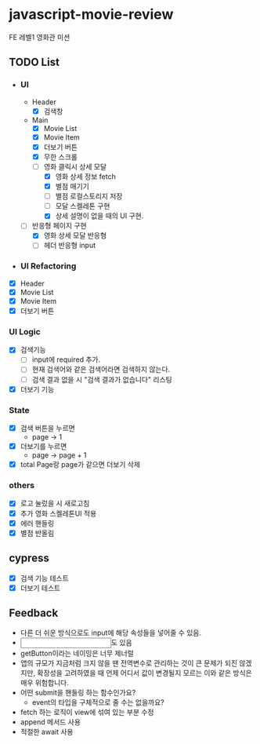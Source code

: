# javascript-movie-review

FE 레벨1 영화관 미션

## TODO List

- ### UI

  - Header
    - [x] 검색창
  - Main
    - [x] Movie List
    - [x] Movie Item
    - [x] 더보기 버튼
    - [x] 무한 스크롤
    - [ ] 영화 클릭시 상세 모달
      - [x] 영화 상세 정보 fetch
      - [x] 별점 매기기
      - [ ] 별점 로컬스토리지 저장
      - [ ] 모달 스켈레톤 구현
      - [x] 상세 설명이 없을 때의 UI 구현.
  - [ ] 반응형 페이지 구현
    - [x] 영화 상세 모달 반응형
    - [ ] 헤더 반응형 input

- ### UI Refactoring
- [x] Header
- [x] Movie List
- [x] Movie Item
- [x] 더보기 버튼

### UI Logic

- [x] 검색기능
  - [ ] input에 required 추가.
  - [ ] 현재 검색어와 같은 검색어라면 검색하지 않는다.
  - [ ] 검색 결과 없을 시 "검색 결과가 없습니다" 리스팅
- [x] 더보기 기능

### State

- [x] 검색 버튼을 누르면
  - page -> 1
- [x] 더보기를 누르면
  - page -> page + 1
- [x] total Page랑 page가 같으면 더보기 삭제

### others

- [x] 로고 눌렀을 시 새로고침
- [x] 추가 영화 스켈레톤UI 적용
- [x] 에러 핸들링
- [x] 별점 반올림

## cypress

- [x] 검색 기능 테스트
- [x] 더보기 테스트

## Feedback

- 다른 더 쉬운 방식으로도 input에 해당 속성들을 넣어줄 수 있음.
- <input type="search">도 있음
- getButton이라는 네이밍은 너무 제너럴
- 앱의 규모가 지금처럼 크지 않을 땐 전역변수로 관리하는 것이 큰 문제가 되진 않겠지만, 확장성을 고려하였을 때 언제 어디서 값이 변경될지 모르는 이와 같은 방식은 매우 위험합니다.
- 어떤 submit을 핸들링 하는 함수인가요?
  - event의 타입을 구체적으로 줄 수는 없을까요?
- fetch 하는 로직이 view에 섞여 있는 부분 수정
- append 메서드 사용
- 적절한 await 사용
